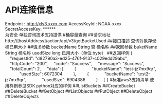 # API连接信息
Endpoint :  http://xls3.xxxx.com
AccessKeyId :  NGAA-xxxx
SecretAccessKey:  ******  
为安全 单独咨询技术支持提供
#桶容量查询
##请求地址
http://[hostAddress]/action/api/v3/getBucketUsed
##接口描述
查询对象存储桶已用大小
##请求参数
bucketName	String	否	桶名称
##返回参数
buketName	String	桶名称
usedSize	long	已用大小（单位:byte）
##返回样例
{
    "requestId": "d82790a3-ed25-476f-9137-c029edd29abc",
    "httpCode": "200",
    "code": "Success",
    "message": "Success",
    "totalCount": 2,
    "data": [
        {
            "bucketName": "test-jz7mx9qr",
            "usedSize": 6072304
        },
        {
            "bucketName": "test2-jz7mx9qr",
            "usedSize": 6904386
        }
    ]
}
#标准aws3支持清单
使用样例参见SDK python对应的样例
##ListBuckets
##CreateBucket
##DeleteBucket
##GetObject
##ListObjects
##PutObject
##DeleteObject
##DeleteObjects
